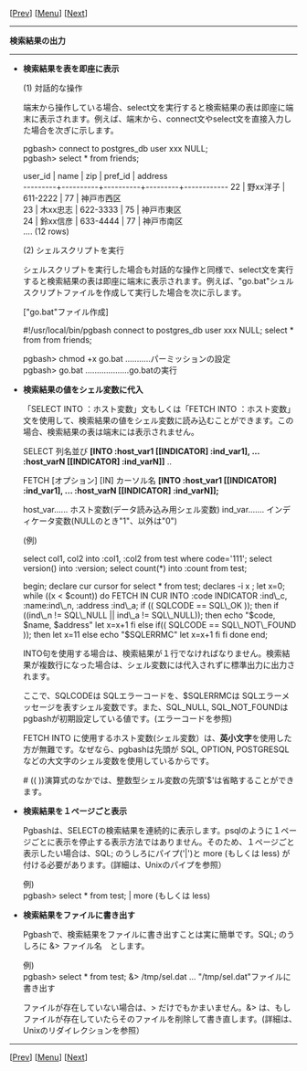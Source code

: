 \[[Prev](usage03-j.md)\] \[[Menu](../usage-j.md)\] \[[Next](usage05-j.md)\]

* * *

**検索結果の出力**  

* * *

  

*   **検索結果を表を即座に表示**  
      
    (1) 対話的な操作  
      
    端末から操作している場合、select文を実行すると検索結果の表は即座に端末に表示されます。例えば、端末から、connect文やselect文を直接入力した場合を次ぎに示します。  
      
    pgbash> connect to postgres\_db user xxx NULL;  
    pgbash> select \* from friends;  
    
     user\_id | name     | zip      | pref\_id | address      
    ---------+----------+----------+---------+------------
          22 | 野xx洋子 | 611-2222 |      77 | 神戸市西区   
          23 | 木xx忠志 | 622-3333 |      75 | 神戸市東区   
          24 | 鈴xx信彦 | 633-4444 |      77 | 神戸市南区   
    ....
    (12 rows)
    
      
    (2) シェルスクリプトを実行  
      
    シェルスクリプトを実行した場合も対話的な操作と同様で、select文を実行すると検索結果の表は即座に端末に表示されます。例えば、"go.bat"シュルスクリプトファイルを作成して実行した場合を次に示します。  
      
    \["go.bat"ファイル作成\]  
    
    #!/usr/local/bin/pgbash
    connect to postgres\_db user xxx NULL;
    select \* from from friends;
    
      
    pgbash> chmod +x go.bat ...........パーミッションの設定  
    pgbash> go.bat ...................go.batの実行  
      
      
    
*   **検索結果の値をシェル変数に代入**  
      
    「SELECT INTO ：ホスト変数」文もしくは「FETCH INTO ：ホスト変数」文を使用して、検索結果の値をシェル変数に読み込むことができます。この場合、検索結果の表は端末には表示されません。  
    
    SELECT  列名並び 
     **\[INTO :host\_var1 \[\[INDICATOR\] :ind\_var1\], ...
                :host\_varN \[\[INDICATOR\] :ind\_varN\]\]** 
          ..
    
    FETCH \[オプション\] \[IN\] カーソル名
     **\[INTO :host\_var1 \[\[INDICATOR\] :ind\_var1\], ...
                :host\_varN \[\[INDICATOR\] :ind\_varN\]\];** 
    
    host\_var...... ホスト変数(データ読み込み用シェル変数)
    ind\_var....... インディケータ変数(NULLのとき"1"、以外は"0")
    
      
    (例)  
    
    select col1, col2 into :col1, :col2 from test where code='111';
    select version() into :version;
    select count(\*) into  :count  from test;
    
    begin; 
    declare cur cursor for select \* from test;
    declares -i x ; let x=0;  while ((x < $count))  
    do
       FETCH IN CUR INTO :code INDICATOR :ind\_c,
                         :name:ind\_n, :address :ind\_a;
        if (( SQLCODE == SQL\_OK )); then
            if ((ind\_n != SQL\_NULL || ind\_a != SQL\_NULL)); then
                echo "$code, $name, $address"
                let x=x+1
            fi
        else
            if(( SQLCODE == SQL\_NOT\_FOUND )); then
                    let x=11
            else
                    echo "$SQLERRMC"
                    let x=x+1
            fi
        fi
    done
    end;
    
      
    INTO句を使用する場合は、検索結果が１行でなければなりません。検索結果が複数行になった場合は、シェル変数には代入されずに標準出力に出力されます。  
      
    ここで、SQLCODEは SQLエラーコードを、$SQLERRMCは SQLエラーメッセージを表すシェル変数です。また、SQL\_NULL, SQL\_NOT\_FOUNDは pgbashが初期設定している値です。(エラーコードを参照)  
      
    FETCH INTO に使用するホスト変数(シェル変数）は、**英小文字**を使用した方が無難です。なぜなら、pgbashは先頭が SQL, OPTION, POSTGRESQL などの大文字のシェル変数を使用しているからです。  
      
    \# (( ))演算式のなかでは、整数型シェル変数の先頭'$'は省略することができます。  
      
      
    
*   **検索結果を１ページごと表示**  
      
    Pgbashは、SELECTの検索結果を連続的に表示します。psqlのように１ページごとに表示を停止する表示方法ではありません。そのため、１ページごと表示したい場合は、SQL; のうしろにパイプ('|')と more (もしくは less) が付ける必要があります。(詳細は、Unixのパイプを参照）  
      
    例)  
    pgbash> select \* from test; | more (もしくは less)  
      
    
*   **検索結果をファイルに書き出す**  
      
    Pgbashで、検索結果をファイルに書き出すことは実に簡単です。SQL; のうしろに &> ファイル名　とします。  
      
    例)  
    pgbash> select \* from test; &> /tmp/sel.dat ... "/tmp/sel.dat"ファイルに書き出す  
      
    ファイルが存在していない場合は、> だけでもかまいません。&> は、もしファイルが存在していたらそのファイルを削除して書き直します。(詳細は、Unixのリダイレクションを参照）  
    

* * *

\[[Prev](./usage03-j.md)\] \[[Menu](../usage-j.md)\] \[[Next](./usage05-j.md)\]
